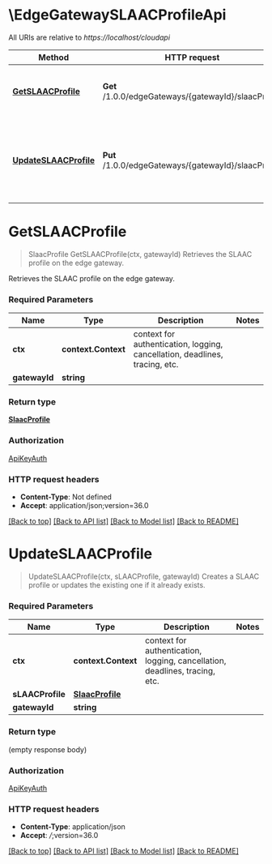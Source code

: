 # \EdgeGatewaySLAACProfileApi

All URIs are relative to *https://localhost/cloudapi*

Method | HTTP request | Description
------------- | ------------- | -------------
[**GetSLAACProfile**](EdgeGatewaySLAACProfileApi.md#GetSLAACProfile) | **Get** /1.0.0/edgeGateways/{gatewayId}/slaacProfile | Retrieves the SLAAC profile on the edge gateway. 
[**UpdateSLAACProfile**](EdgeGatewaySLAACProfileApi.md#UpdateSLAACProfile) | **Put** /1.0.0/edgeGateways/{gatewayId}/slaacProfile | Creates a SLAAC profile or updates the existing one if it already exists.


# **GetSLAACProfile**
> SlaacProfile GetSLAACProfile(ctx, gatewayId)
Retrieves the SLAAC profile on the edge gateway. 

Retrieves the SLAAC profile on the edge gateway. 

### Required Parameters

Name | Type | Description  | Notes
------------- | ------------- | ------------- | -------------
 **ctx** | **context.Context** | context for authentication, logging, cancellation, deadlines, tracing, etc.
  **gatewayId** | **string**|  | 

### Return type

[**SlaacProfile**](SLAACProfile.md)

### Authorization

[ApiKeyAuth](../README.md#ApiKeyAuth)

### HTTP request headers

 - **Content-Type**: Not defined
 - **Accept**: application/json;version=36.0

[[Back to top]](#) [[Back to API list]](../README.md#documentation-for-api-endpoints) [[Back to Model list]](../README.md#documentation-for-models) [[Back to README]](../README.md)

# **UpdateSLAACProfile**
> UpdateSLAACProfile(ctx, sLAACProfile, gatewayId)
Creates a SLAAC profile or updates the existing one if it already exists.

### Required Parameters

Name | Type | Description  | Notes
------------- | ------------- | ------------- | -------------
 **ctx** | **context.Context** | context for authentication, logging, cancellation, deadlines, tracing, etc.
  **sLAACProfile** | [**SlaacProfile**](SlaacProfile.md)|  | 
  **gatewayId** | **string**|  | 

### Return type

 (empty response body)

### Authorization

[ApiKeyAuth](../README.md#ApiKeyAuth)

### HTTP request headers

 - **Content-Type**: application/json
 - **Accept**: *_/_*;version=36.0

[[Back to top]](#) [[Back to API list]](../README.md#documentation-for-api-endpoints) [[Back to Model list]](../README.md#documentation-for-models) [[Back to README]](../README.md)

